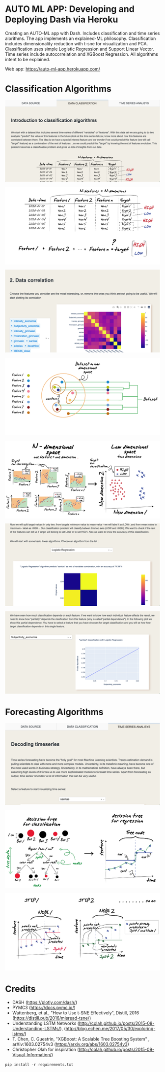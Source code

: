 # AUTO ML APP: Developing and Deploying Dash via Heroku

Creating an AUTO-ML app with Dash. Includes classification and time series alorithms. The app implements an explained-ML philosophy. Classification includes dimensionality reduction with t-sne for visualization and PCA. Classification uses simple Logistic Regression and Support Linear Vector. Time series include autocorrelation and XGBoost Regression. All algorithms intent to be explained. 

Web app: https://auto-ml-app.herokuapp.com/

# Classification Algorithms
![main](/assets/Classification.png)

![main](/assets/Introduction.png)

![main](/assets/Autocorrelation.png)

![main](/assets/Dendogram.png)

![main](/assets/Manifold.png)

![main](/assets/ClassAlgorithm.png)

![main](/assets/Dependence.png)

# Forecasting Algorithms

![main](/assets/TimeSeries.png)

![main](/assets/Trees.png)

![main](/assets/Split.png)

# Credits
- DASH  (https://plotly.com/dash/)
- PYMC3 (https://docs.pymc.io/)
- Wattenberg, et al., "How to Use t-SNE Effectively", Distill, 2016 (https://distill.pub/2016/misread-tsne/)
- Understanding LSTM Networks (http://colah.github.io/posts/2015-08-Understanding-LSTMs/), (http://blog.echen.me/2017/05/30/exploring-lstms/)
- T. Chen, C. Guestrin, "XGBoost: A Scalable Tree Boosting System" , arXiv:1603.02754v3 (https://arxiv.org/abs/1603.02754v3)
- Christopher Olah for inspiration (http://colah.github.io/posts/2015-09-Visual-Information/)


<code>pip install -r requirements.txt </code>
